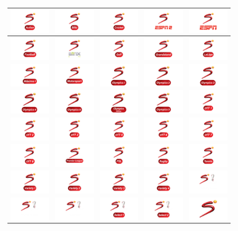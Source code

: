 | ![](https://raw.githubusercontent.com/RevGear/logo/master/International/SuperSport/SuperSport-Action.png) | ![](https://raw.githubusercontent.com/RevGear/logo/master/International/SuperSport/SuperSport-Blitz.png) | ![](https://raw.githubusercontent.com/RevGear/logo/master/International/SuperSport/SuperSport-Cricket.png) | ![](https://raw.githubusercontent.com/RevGear/logo/master/International/SuperSport/SuperSport-ESPN-2.png) | ![](https://raw.githubusercontent.com/RevGear/logo/master/International/SuperSport/SuperSport-ESPN.png) | 
|:---:|:---:|:---:|:---:|:---:| 
| ![](https://raw.githubusercontent.com/RevGear/logo/master/International/SuperSport/SuperSport-Football.png) | ![](https://raw.githubusercontent.com/RevGear/logo/master/International/SuperSport/SuperSport-Ginx.png) | ![](https://raw.githubusercontent.com/RevGear/logo/master/International/SuperSport/SuperSport-Golf.png) | ![](https://raw.githubusercontent.com/RevGear/logo/master/International/SuperSport/SuperSport-Grandstand.png) | ![](https://raw.githubusercontent.com/RevGear/logo/master/International/SuperSport/SuperSport-LaLiga.png) | 
| ![](https://raw.githubusercontent.com/RevGear/logo/master/International/SuperSport/SuperSport-Maximo-1.png) | ![](https://raw.githubusercontent.com/RevGear/logo/master/International/SuperSport/SuperSport-Motorsport.png) | ![](https://raw.githubusercontent.com/RevGear/logo/master/International/SuperSport/SuperSport-Olympics-1.png) | ![](https://raw.githubusercontent.com/RevGear/logo/master/International/SuperSport/SuperSport-Olympics-2.png) | ![](https://raw.githubusercontent.com/RevGear/logo/master/International/SuperSport/SuperSport-Olympics-3.png) | 
| ![](https://raw.githubusercontent.com/RevGear/logo/master/International/SuperSport/SuperSport-Olympics-4.png) | ![](https://raw.githubusercontent.com/RevGear/logo/master/International/SuperSport/SuperSport-Olympics-6.png) | ![](https://raw.githubusercontent.com/RevGear/logo/master/International/SuperSport/SuperSport-Olympics-Africa.png) | ![](https://raw.githubusercontent.com/RevGear/logo/master/International/SuperSport/SuperSport-Olympics5.png) | ![](https://raw.githubusercontent.com/RevGear/logo/master/International/SuperSport/SuperSport-OTT-1.png) | 
| ![](https://raw.githubusercontent.com/RevGear/logo/master/International/SuperSport/SuperSport-OTT-2.png) | ![](https://raw.githubusercontent.com/RevGear/logo/master/International/SuperSport/SuperSport-OTT-3.png) | ![](https://raw.githubusercontent.com/RevGear/logo/master/International/SuperSport/SuperSport-OTT-5.png) | ![](https://raw.githubusercontent.com/RevGear/logo/master/International/SuperSport/SuperSport-OTT-6.png) | ![](https://raw.githubusercontent.com/RevGear/logo/master/International/SuperSport/SuperSport-OTT-7.png) | 
| ![](https://raw.githubusercontent.com/RevGear/logo/master/International/SuperSport/SuperSport-OTT-8.png) | ![](https://raw.githubusercontent.com/RevGear/logo/master/International/SuperSport/SuperSport-Premier-League.png) | ![](https://raw.githubusercontent.com/RevGear/logo/master/International/SuperSport/SuperSport-PSL.png) | ![](https://raw.githubusercontent.com/RevGear/logo/master/International/SuperSport/SuperSport-Rugby.png) | ![](https://raw.githubusercontent.com/RevGear/logo/master/International/SuperSport/SuperSport-Tennis.png) | 
| ![](https://raw.githubusercontent.com/RevGear/logo/master/International/SuperSport/SuperSport-Variety-1.png) | ![](https://raw.githubusercontent.com/RevGear/logo/master/International/SuperSport/SuperSport-Variety-2.png) | ![](https://raw.githubusercontent.com/RevGear/logo/master/International/SuperSport/SuperSport-Variety-3.png) | ![](https://raw.githubusercontent.com/RevGear/logo/master/International/SuperSport/SuperSport-Variety-4.png) | ![](https://raw.githubusercontent.com/RevGear/logo/master/International/SuperSport/SuperSport-World-Cup-Central.png) | 
| ![](https://raw.githubusercontent.com/RevGear/logo/master/International/SuperSport/SuperSport-World-Cup-Extra.png) | ![](https://raw.githubusercontent.com/RevGear/logo/master/International/SuperSport/SuperSport-World-Cup-Fan-Zone.png) | ![](https://raw.githubusercontent.com/RevGear/logo/master/International/SuperSport/SuperSport-World-Cup-Select-1.png) | ![](https://raw.githubusercontent.com/RevGear/logo/master/International/SuperSport/SuperSport-World-Cup-Select-2.png) | ![](https://raw.githubusercontent.com/RevGear/logo/master/International/SuperSport/SuperSport.png) | 
